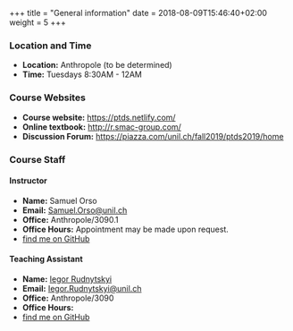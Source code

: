 +++
title = "General information"
date =  2018-08-09T15:46:40+02:00
weight = 5
+++

### Location and Time

- **Location:** Anthropole (to be determined) 
- **Time:** Tuesdays 8:30AM - 12AM

### Course Websites

* **Course website:**  <https://ptds.netlify.com/>
* **Online textbook:**  <http://r.smac-group.com/>
* **Discussion Forum:** <https://piazza.com/unil.ch/fall2019/ptds2019/home>

### Course Staff

#### Instructor

- **Name:** Samuel Orso
- **Email:** [Samuel.Orso@unil.ch](mailto:Samuel.Orso@unil.ch)
- **Office:** Anthropole/3090.1
- **Office Hours:** Appointment may be made upon request.
- <i class='fab fa-github'></i> [find me on GitHub](https://github.com/samorso)

#### Teaching Assistant 

- **Name:** [Iegor Rudnytskyi](http://hec.unil.ch/hec/recherche/fiche?pnom=irudnytskyi&dyn_lang=en)
- **Email:** [Iegor.Rudnytskyi@unil.ch](mailto:Iegor.Rudnytskyi@unil.ch)
- **Office:** Anthropole/3090 
- **Office Hours:** 
- <i class='fab fa-github'></i> [find me on GitHub](https://github.com/irudnyts)
